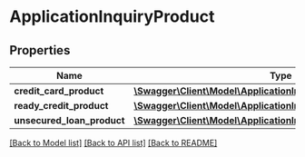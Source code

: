 # ApplicationInquiryProduct

## Properties
Name | Type | Description | Notes
------------ | ------------- | ------------- | -------------
**credit_card_product** | [**\Swagger\Client\Model\ApplicationInquiryCreditCardProduct**](ApplicationInquiryCreditCardProduct.md) |  | [optional] 
**ready_credit_product** | [**\Swagger\Client\Model\ApplicationInquiryReadyCreditProduct**](ApplicationInquiryReadyCreditProduct.md) |  | [optional] 
**unsecured_loan_product** | [**\Swagger\Client\Model\ApplicationInquiryUnsecuredLoanProduct**](ApplicationInquiryUnsecuredLoanProduct.md) |  | [optional] 

[[Back to Model list]](../../README.md#documentation-for-models) [[Back to API list]](../../README.md#documentation-for-api-endpoints) [[Back to README]](../../README.md)

